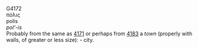G4172  
πόλις  
polis  
*pol‘-is*  
Probably from the same as [4171](g4171) or perhaps from [4183](g4183) a
*town* (properly with walls, of greater or less size): - city.  
